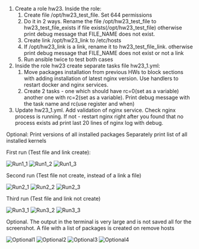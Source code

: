 1. Create a role hw23. Inside the role:
    1. Create file /opt/hw23_test_file. Set 644 permissions
    2. Do it  in 2 ways. Rename the file /opt/hw23_test_file to hw23_test_file_exists if file exists(/opt/hw23_test_file) otherwise print debug message that FILE_NAME does not exist.
    3. Create link /opt/hw23_link to /etc/hosts
    4. If  /opt/hw23_link is a link, rename it to hw23_test_file_link. otherwise print debug message that FILE_NAME does not exist or not a link
    5. Run ansible twice to test both cases
2. Inside the role hw23 create separate tasks file hw23_1.yml:
    1. Move packages installation from previous HWs to block sections with adding installation of latest nginx version. Use handlers to restart docker and nginx services.
    2. Create 2 tasks  - one which should have rc=0(set as a variable) another one with rc=2(set as a variable). Print debug message with the task name and rc(use register  and when)
3. Update hw23_1.yml. Add validation of nginx service. Check nginx process is running. If not - restart nginx right after you found that no process exists ad print last 20 lines of nginx log with debug. 

Optional:
Print versions of all installed packages
Separately print list of all installed kernels

First run (Test file and link create):

![Run1_1](run1_1.PNG)
![Run1_2](run1_2.PNG)
![Run1_3](run1_3.PNG)

Second run (Test file not create, instead of a link a file)

![Run2_1](run2_1.PNG)
![Run2_2](run2_2.PNG)
![Run2_3](run2_3.PNG)

Third run (Test file and link not create)

![Run3_1](run3_1.PNG)
![Run3_2](run3_2.PNG)
![Run3_3](run3_3.PNG)

Optional. The output in the terminal is very large and is not saved all for the screenshot. A file with a list of packages is created on remove hosts

![Optional1](optional1.PNG)
![Optional2](optional2.PNG)
![Optional3](optional3.PNG)
![Optional4](optional4.PNG)
